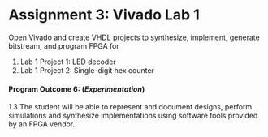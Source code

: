 # Assignment 3: Vivado Lab 1

Open Vivado and create VHDL projects to synthesize, implement, generate bitstream, and program FPGA for
1. Lab 1 Project 1: LED decoder
2. Lab 1 Project 2: Single-digit hex counter


#### Program Outcome 6: (*Experimentation*)

1.3 The student will be able to represent and document designs, perform simulations and synthesize implementations using software tools provided by an FPGA vendor.
